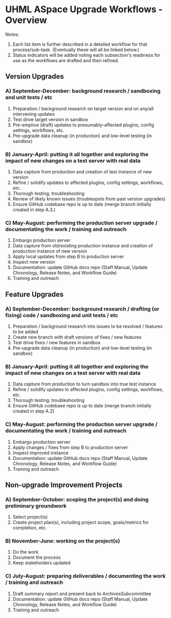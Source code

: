 # UHML ASpace Upgrade Workflows - Overview

Notes:

1. Each list item is further described in a detailed workflow for that process/sub-task. (Eventually these will all be linked below.)
2. Status indicators will be added noting each subsection's readiness for use as the workflows are drafted and then refined.

## Version Upgrades

### A) September-December: background research / sandboxing and unit tests / etc

1. Preparation / background research on target version and on any/all intervening updates
2. Test drive target version in sandbox
3. Pre-emptive (draft) updates to presumably-affected plugins, config settings, workflows, etc.
4. Pre-upgrade data cleanup (in production) and low-level testing (in sandbox)

### B) January-April: putting it all together and exploring the impact of new changes on a test server with real data

1. Data capture from production and creation of test instance of new version
2. Refine / solidify updates to affected plugins, config settings, workflows, etc.
3. Thorough testing; troubleshooting
4. Review of likely known issues (troublespots from past version upgrades)
5. Ensure GitHub codebase repo is up to date (merge branch initially created in step A.3.)

### C) May-August: performing the production server upgrade / documentating the work / training and outreach

1. Embargo production server
2. Data capture from old/existing production instance and creation of production instance of new version
3. Apply local updates from step B to production server
4. Inspect new version
5. Documentation: update GitHub docs repo (Staff Manual, Update Chronology, Release Notes, and Workflow Guide)
6. Training and outreach

## Feature Upgrades

### A) September-December: background research / drafting (or fixing) code / sandboxing and unit tests / etc

1. Preparation / background research into issues to be resolved / features to be added
2. Create new branch with draft versions of fixes / new features
3. Test drive fixes / new features in sandbox
4. Pre-upgrade data cleanup (in production) and low-level testing (in sandbox)

### B) January-April: putting it all together and exploring the impact of new changes on a test server with real data

1. Data capture from production to turn sandbox into true test instance
2. Refine / solidify updates to affected plugins, config settings, workflows, etc.
3. Thorough testing; troubleshooting
4. Ensure GitHub codebase repo is up to date (merge branch initially created in step A.2)

### C) May-August: performing the production server upgrade / documentating the work / training and outreach

1. Embargo production server
2. Apply changes / fixes from step B to production server
3. Inspect improved instance
4. Documentation: update GitHub docs repo (Staff Manual, Update Chronology, Release Notes, and Workflow Guide)
5. Training and outreach

## Non-upgrade Improvement Projects

### A) September-October: scoping the project(s) and doing preliminary groundwork  

1. Select project(s)
2. Create project plan(s), including project scope, goals/metrics for completion, etc.

### B) November-June: working on the project(s)

1. Do the work
2. Document the process
3. Keep stakeholders updated

### C) July-August: preparing deliverables / documenting the work / training and outreach

1. Draft summary report and present back to ArchivesSubcommittee
2. Documentation: update GitHub docs repo (Staff Manual, Update Chronology, Release Notes, and Workflow Guide)
3. Training and outreach
